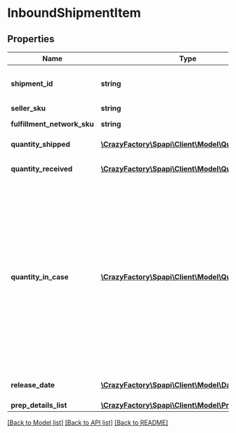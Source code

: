 # InboundShipmentItem

## Properties
Name | Type | Description | Notes
------------ | ------------- | ------------- | -------------
**shipment_id** | **string** | A shipment identifier originally returned by the createInboundShipmentPlan operation. | [optional] 
**seller_sku** | **string** | The seller SKU of the item. | 
**fulfillment_network_sku** | **string** | Amazon&#39;s fulfillment network SKU of the item. | [optional] 
**quantity_shipped** | [**\CrazyFactory\Spapi\Client\Model\Quantity**](Quantity.md) | The item quantity that you are shipping. | 
**quantity_received** | [**\CrazyFactory\Spapi\Client\Model\Quantity**](Quantity.md) | The item quantity that has been received at an Amazon fulfillment center. | [optional] 
**quantity_in_case** | [**\CrazyFactory\Spapi\Client\Model\Quantity**](Quantity.md) | The item quantity in each case, for case-packed items. Note that QuantityInCase multiplied by the number of boxes in the inbound shipment equals QuantityShipped. Also note that all of the boxes of an inbound shipment must either be case packed or individually packed. For that reason, when you submit the createInboundShipment or the updateInboundShipment operation, the value of QuantityInCase must be provided for every item in the shipment or for none of the items in the shipment. | [optional] 
**release_date** | [**\CrazyFactory\Spapi\Client\Model\DateStringType**](DateStringType.md) | The date that a pre-order item will be available for sale. | [optional] 
**prep_details_list** | [**\CrazyFactory\Spapi\Client\Model\PrepDetailsList**](PrepDetailsList.md) |  | [optional] 

[[Back to Model list]](../README.md#documentation-for-models) [[Back to API list]](../README.md#documentation-for-api-endpoints) [[Back to README]](../README.md)


